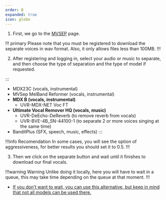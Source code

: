 ```yaml
---
order: B
expanded: true
icon: globe
---
```


1. First, we go to the [MVSEP](https://mvsep.com/es) page.

!!! primary Please note that you must be registered to download the separate voices in wav format. Also, it only allows files less than 100MB.
!!!

2. After registering and logging in, select your audio or music to separate, and then choose the type of separation and the type of model if requested.

:::
- MDX23C (vocals, instrumental)
- MVSep MelBand Reformer (vocals, instrumental)
- **MDX B (vocals, instrumental)** 
  - UVR-MDX-NET Voc FT
- **Ultimate Vocal Remover HQ (vocals, music)**
  - UVR-DeEcho-DeReverb (to remove reverb from vocals)
  - UVR-BVE-4B_SN-44100-1 (to separate 2 or more voices singing at the same time)
- BanditPlus (SFX, speech, music, effects)
:::

!!!info Recomendation
In some cases, you will see the option of aggressiveness, for better results you should set it to 0.5.
!!!

3. Then we click on the separate button and wait until it finishes to download our final vocals.

!!!warning Warning
Unlike doing it locally, here you will have to wait in a queue, this may take time depending on the queue at that moment.
!!!

- [If you don’t want to wait, you can use this alternative, but keep in mind that not all models can be used there.](/guides\Audio\Music.md)

